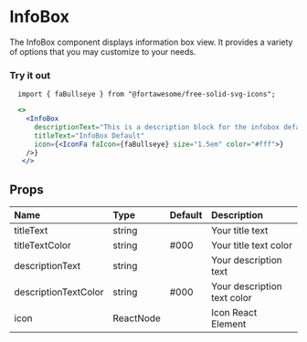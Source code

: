# InfoBox

The InfoBox component displays information box view. It provides a variety of options that you may customize to your needs.

### Try it out

```
  import { faBullseye } from "@fortawesome/free-solid-svg-icons";
```

```.jsx
  <>
    <InfoBox
      descriptionText="This is a description block for the infobox default component"
      titleText="InfoBox Default"
      icon={<IconFa faIcon={faBullseye} size="1.5em" color="#fff">}
    />}
   </>
```

## Props

| Name                 | Type      | Default | Description                 |
| :------------------- | :-------- | :------ | :-------------------------- |
| titleText            | string    |         | Your title text             |
| titleTextColor       | string    | #000    | Your title text color       |
| descriptionText      | string    |         | Your description text       |
| descriptionTextColor | string    | #000    | Your description text color |
| icon                 | ReactNode |         | Icon React Element          |
